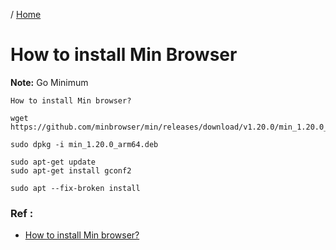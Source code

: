 / [Home](index.md)

# How to install Min Browser

**Note:** Go Minimum




```
How to install Min browser?

wget https://github.com/minbrowser/min/releases/download/v1.20.0/min_1.20.0_arm64.deb

sudo dpkg -i min_1.20.0_arm64.deb

sudo apt-get update
sudo apt-get install gconf2

sudo apt --fix-broken install
```

### Ref :

  * [How to install Min browser?](https://www.linuxhelp.com/how-to-install-min-browser-in-ubuntu)
